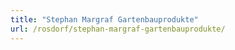 ```yaml
---
title: "Stephan Margraf Gartenbauprodukte"
url: /rosdorf/stephan-margraf-gartenbauprodukte/
---
```

